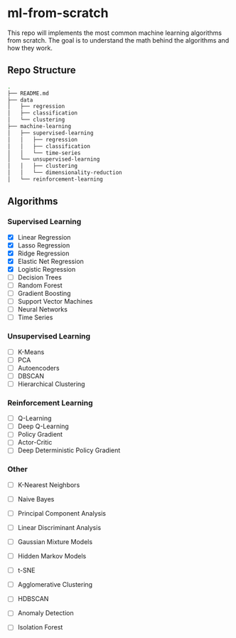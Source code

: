 # ml-from-scratch

This repo will implements the most common machine learning algorithms from scratch. The goal is to understand the math behind the algorithms and how they work.

## Repo Structure
```bash
.
├── README.md
├── data
│   ├── regression
│   ├── classification
│   └── clustering
├── machine-learning
│   ├── supervised-learning
│   │   ├── regression
│   │   ├── classification
│   │   └── time-series
│   └── unsupervised-learning
│   │   ├── clustering
│   │   └── dimensionality-reduction
│   └── reinforcement-learning

```

## Algorithms

### Supervised Learning
- [x] Linear Regression
- [x] Lasso Regression
- [x] Ridge Regression
- [x] Elastic Net Regression
- [x] Logistic Regression
- [ ] Decision Trees
- [ ] Random Forest
- [ ] Gradient Boosting
- [ ] Support Vector Machines
- [ ] Neural Networks
- [ ] Time Series

### Unsupervised Learning
- [ ] K-Means
- [ ] PCA
- [ ] Autoencoders
- [ ] DBSCAN
- [ ] Hierarchical Clustering

### Reinforcement Learning
- [ ] Q-Learning
- [ ] Deep Q-Learning
- [ ] Policy Gradient
- [ ] Actor-Critic
- [ ] Deep Deterministic Policy Gradient

### Other
- [ ] K-Nearest Neighbors
- [ ] Naive Bayes
- [ ] Principal Component Analysis
- [ ] Linear Discriminant Analysis
- [ ] Gaussian Mixture Models
- [ ] Hidden Markov Models
- [ ] t-SNE
- [ ] Agglomerative Clustering
- [ ] HDBSCAN
- [ ] Anomaly Detection
- [ ] Isolation Forest


